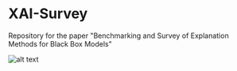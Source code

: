 # XAI-Survey

Repository for the paper "Benchmarking and Survey of Explanation Methods for Black Box Models"

![alt text](https://github.com/kdd-lab/XAI-Survey/blob/readme_image.jpg)
